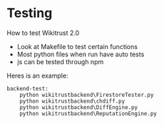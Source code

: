 # Testing
How to test Wikitrust 2.0

- Look at Makefile to test certain functions
- Most python files when run have auto tests
- js can be tested through npm

Heres is an example:
```
backend-test:
	python wikitrustbackend\FirestoreTester.py
	python wikitrustbackend\chdiff.py
	python wikitrustbackend\DiffEngine.py
	python wikitrustbackend\ReputationEngine.py
```